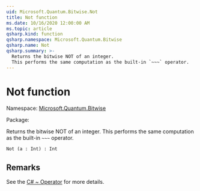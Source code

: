 ```yaml
---
uid: Microsoft.Quantum.Bitwise.Not
title: Not function
ms.date: 10/16/2020 12:00:00 AM
ms.topic: article
qsharp.kind: function
qsharp.namespace: Microsoft.Quantum.Bitwise
qsharp.name: Not
qsharp.summary: >-
  Returns the bitwise NOT of an integer.
  This performs the same computation as the built-in `~~~` operator.
---
```


# Not function

Namespace: [Microsoft.Quantum.Bitwise](xref:Microsoft.Quantum.Bitwise)

Package: [](https://nuget.org/packages/)


Returns the bitwise NOT of an integer.This performs the same computation as the built-in `~~~` operator.

```Q#
Not (a : Int) : Int
```


## Remarks

See the [C# ~ Operator](https://docs.microsoft.com/dotnet/csharp/language-reference/operators/bitwise-complement-operator) for more details.